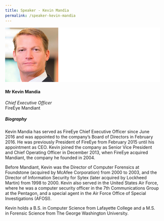```yaml
---
title: Speaker - Kevin Mandia
permalink: /speaker-kevin-mandia
---
```

![Kevin Mandia](/images/speakers/Kevin-Mandia.jpg)

#### **Mr Kevin Mandia**

*Chief Executive Officer*  
FireEye Mandiant

##### **Biography**

Kevin Mandia has served as FireEye Chief Executive Officer since June 2016 and was appointed to the company’s Board of Directors in February 2016. He was previously President of FireEye from February 2015 until his appointment as CEO. Kevin joined the company as Senior Vice President and Chief Operating Officer in December 2013, when FireEye acquired Mandiant, the company he founded in 2004.

Before Mandiant, Kevin was the Director of Computer Forensics at Foundstone (acquired by McAfee Corporation) from 2000 to 2003, and the Director of Information Security for Sytex (later acquired by Lockheed Martin) from 1998 to 2000. Kevin also served in the United States Air Force, where he was a computer security officer in the 7th Communications Group at the Pentagon, and a special agent in the Air Force Office of Special Investigations (AFOSI). 

Kevin holds a B.S. in Computer Science from Lafayette College and a M.S. in Forensic Science from The George Washington University.